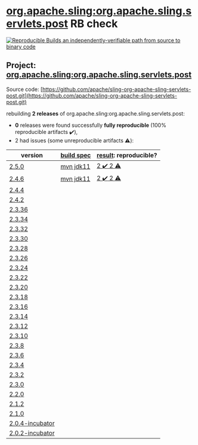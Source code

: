 [org.apache.sling:org.apache.sling.servlets.post](https://search.maven.org/artifact/org.apache.sling/org.apache.sling.servlets.post/) RB check
=======

[![Reproducible Builds](https://reproducible-builds.org/images/logos/rb.svg) an independently-verifiable path from source to binary code](https://reproducible-builds.org/)

## Project: [org.apache.sling:org.apache.sling.servlets.post](https://search.maven.org/artifact/org.apache.sling/org.apache.sling.servlets.post/)

Source code: [https://github.com/apache/sling-org-apache-sling-servlets-post.git](https://github.com/apache/sling-org-apache-sling-servlets-post.git)

rebuilding **2 releases** of org.apache.sling:org.apache.sling.servlets.post:
- **0** releases were found successfully **fully reproducible** (100% reproducible artifacts :heavy_check_mark:),
- 2 had issues (some unreproducible artifacts :warning:):

| version | [build spec](BUILDSPEC.md) | [result](https://reproducible-builds.org/docs/jvm/): reproducible? |
| -- | --------- | ------ |
| [2.5.0](https://search.maven.org/artifact/org.apache.sling/org.apache.sling.servlets.post/2.5.0/pom) | [mvn jdk11](org.apache.sling.servlets.post-2.5.0.buildspec) | [2 :heavy_check_mark:  2 :warning:](org.apache.sling.servlets.post-2.5.0.buildcompare) |
| [2.4.6](https://search.maven.org/artifact/org.apache.sling/org.apache.sling.servlets.post/2.4.6/pom) | [mvn jdk11](org.apache.sling.servlets.post-2.4.6.buildspec) | [2 :heavy_check_mark:  2 :warning:](org.apache.sling.servlets.post-2.4.6.buildcompare) |
| [2.4.4](https://search.maven.org/artifact/org.apache.sling/org.apache.sling.servlets.post/2.4.4/pom) | | |
| [2.4.2](https://search.maven.org/artifact/org.apache.sling/org.apache.sling.servlets.post/2.4.2/pom) | | |
| [2.3.36](https://search.maven.org/artifact/org.apache.sling/org.apache.sling.servlets.post/2.3.36/pom) | | |
| [2.3.34](https://search.maven.org/artifact/org.apache.sling/org.apache.sling.servlets.post/2.3.34/pom) | | |
| [2.3.32](https://search.maven.org/artifact/org.apache.sling/org.apache.sling.servlets.post/2.3.32/pom) | | |
| [2.3.30](https://search.maven.org/artifact/org.apache.sling/org.apache.sling.servlets.post/2.3.30/pom) | | |
| [2.3.28](https://search.maven.org/artifact/org.apache.sling/org.apache.sling.servlets.post/2.3.28/pom) | | |
| [2.3.26](https://search.maven.org/artifact/org.apache.sling/org.apache.sling.servlets.post/2.3.26/pom) | | |
| [2.3.24](https://search.maven.org/artifact/org.apache.sling/org.apache.sling.servlets.post/2.3.24/pom) | | |
| [2.3.22](https://search.maven.org/artifact/org.apache.sling/org.apache.sling.servlets.post/2.3.22/pom) | | |
| [2.3.20](https://search.maven.org/artifact/org.apache.sling/org.apache.sling.servlets.post/2.3.20/pom) | | |
| [2.3.18](https://search.maven.org/artifact/org.apache.sling/org.apache.sling.servlets.post/2.3.18/pom) | | |
| [2.3.16](https://search.maven.org/artifact/org.apache.sling/org.apache.sling.servlets.post/2.3.16/pom) | | |
| [2.3.14](https://search.maven.org/artifact/org.apache.sling/org.apache.sling.servlets.post/2.3.14/pom) | | |
| [2.3.12](https://search.maven.org/artifact/org.apache.sling/org.apache.sling.servlets.post/2.3.12/pom) | | |
| [2.3.10](https://search.maven.org/artifact/org.apache.sling/org.apache.sling.servlets.post/2.3.10/pom) | | |
| [2.3.8](https://search.maven.org/artifact/org.apache.sling/org.apache.sling.servlets.post/2.3.8/pom) | | |
| [2.3.6](https://search.maven.org/artifact/org.apache.sling/org.apache.sling.servlets.post/2.3.6/pom) | | |
| [2.3.4](https://search.maven.org/artifact/org.apache.sling/org.apache.sling.servlets.post/2.3.4/pom) | | |
| [2.3.2](https://search.maven.org/artifact/org.apache.sling/org.apache.sling.servlets.post/2.3.2/pom) | | |
| [2.3.0](https://search.maven.org/artifact/org.apache.sling/org.apache.sling.servlets.post/2.3.0/pom) | | |
| [2.2.0](https://search.maven.org/artifact/org.apache.sling/org.apache.sling.servlets.post/2.2.0/pom) | | |
| [2.1.2](https://search.maven.org/artifact/org.apache.sling/org.apache.sling.servlets.post/2.1.2/pom) | | |
| [2.1.0](https://search.maven.org/artifact/org.apache.sling/org.apache.sling.servlets.post/2.1.0/pom) | | |
| [2.0.4-incubator](https://search.maven.org/artifact/org.apache.sling/org.apache.sling.servlets.post/2.0.4-incubator/pom) | | |
| [2.0.2-incubator](https://search.maven.org/artifact/org.apache.sling/org.apache.sling.servlets.post/2.0.2-incubator/pom) | | |
